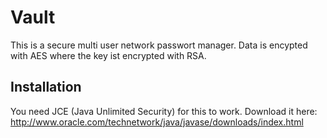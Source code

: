 # Vault

This is a secure multi user network passwort manager.
Data is encypted with AES where the key ist encrypted with RSA.

## Installation

You need JCE (Java Unlimited Security) for this to work. Download it here: http://www.oracle.com/technetwork/java/javase/downloads/index.html

